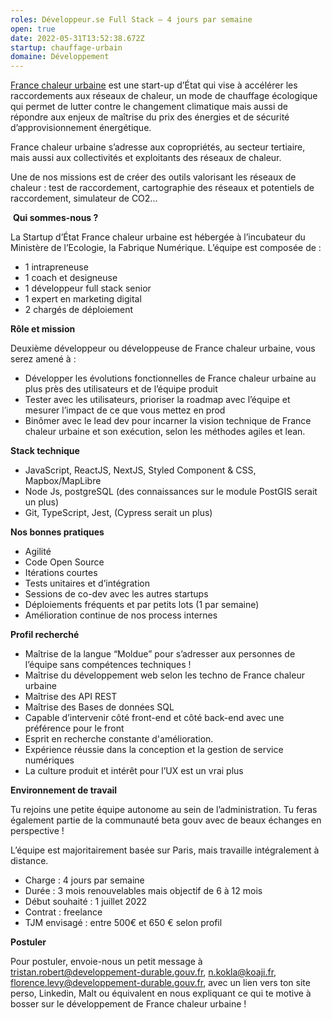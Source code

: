 ```yaml
---
roles: Développeur.se Full Stack – 4 jours par semaine
open: true
date: 2022-05-31T13:52:38.672Z
startup: chauffage-urbain
domaine: Développement
---
```

[France chaleur urbaine](https://france-chaleur-urbaine.beta.gouv.fr/) est une start-up d’État qui vise à accélérer les raccordements aux réseaux de chaleur, un mode de chauffage écologique qui permet de lutter contre le changement climatique mais aussi de répondre aux enjeux de maîtrise du prix des énergies et de sécurité d’approvisionnement énergétique.

France chaleur urbaine s’adresse aux copropriétés, au secteur tertiaire, mais aussi aux collectivités et exploitants des réseaux de chaleur.

Une de nos missions est de créer des outils valorisant les réseaux de chaleur : test de raccordement, cartographie des réseaux et potentiels de raccordement, simulateur de CO2...

 **Qui sommes-nous ?**

La Startup d’État France chaleur urbaine est hébergée à l’incubateur du Ministère de l’Ecologie, la Fabrique Numérique. L’équipe est composée de :

* 1 intrapreneuse
* 1 coach et designeuse
* 1 développeur full stack senior
* 1 expert en marketing digital
* 2 chargés de déploiement

**Rôle et mission**

Deuxième développeur ou développeuse de France chaleur urbaine, vous serez amené à :

* Développer les évolutions fonctionnelles de France chaleur urbaine au plus près des utilisateurs et de l’équipe produit
* Tester avec les utilisateurs, prioriser la roadmap avec l’équipe et mesurer l’impact de ce que vous mettez en prod
* Binômer avec le lead dev pour incarner la vision technique de France chaleur urbaine et son exécution, selon les méthodes agiles et lean.

**Stack technique**

* JavaScript, ReactJS, NextJS, Styled Component & CSS, Mapbox/MapLibre
* Node Js, postgreSQL (des connaissances sur le module PostGIS serait un plus)
* Git, TypeScript, Jest, (Cypress serait un plus)

**Nos bonnes pratiques**

* Agilité
* Code Open Source
* Itérations courtes 
* Tests unitaires et d’intégration
* Sessions de co-dev avec les autres startups
* Déploiements fréquents et par petits lots (1 par semaine)
* Amélioration continue de nos process internes

**Profil recherché**

* Maîtrise de la langue “Moldue” pour s’adresser aux personnes de l’équipe sans compétences techniques !
* Maîtrise du développement web selon les techno de France chaleur urbaine 
* Maîtrise des API REST
* Maîtrise des Bases de données SQL
* Capable d’intervenir côté front-end et côté back-end avec une préférence pour le front 
* Esprit en recherche constante d'amélioration.
* Expérience réussie dans la conception et la gestion de service numériques
* La culture produit et intérêt pour l’UX est un vrai plus 

**Environnement de travail**

Tu rejoins une petite équipe autonome au sein de l’administration. Tu feras également partie de la communauté beta gouv avec de beaux échanges en perspective !

L’équipe est majoritairement basée sur Paris, mais travaille intégralement à distance.

* Charge : 4 jours par semaine
* Durée : 3 mois renouvelables mais objectif de 6 à 12 mois
* Début souhaité : 1 juillet 2022
* Contrat : freelance
* TJM envisagé : entre 500€ et 650 € selon profil

**Postuler**

Pour postuler, envoie-nous un petit message à [tristan.robert@developpement-durable.gouv.fr](mailto:tristan.robert@developpement-durable.gouv.fr), [n.kokla@koaji.fr](mailto:n.kokla@koaji.fr), [florence.levy@developpement-durable.gouv.fr](mailto:florence.levy@developpement-durable.gouv.fr), avec un lien vers ton site perso, Linkedin, Malt ou équivalent en nous expliquant ce qui te motive à bosser sur le développement de France chaleur urbaine !